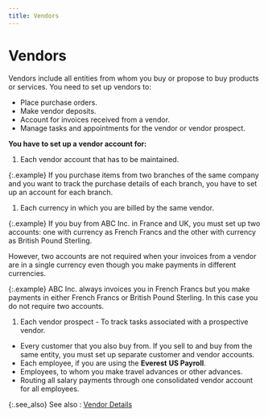 ```yaml
---
title: Vendors
---
```


# Vendors


Vendors include all entities from whom you buy or propose to buy products  or services. You need to set up vendors to:

- Place purchase  orders.
- Make vendor  deposits.
- Account for  invoices received from a vendor.
- Manage tasks  and appointments for the vendor or vendor prospect.



****You have to 
 set up a vendor account for**:**

1. Each vendor  account that has to be maintained.



{:.example}
If you purchase items from two branches of  the same company and you want to track the purchase details of each branch,  you have to set up an account for each branch.

1. Each currency  in which you are billed by the same vendor.



{:.example}
If you buy from ABC Inc.  in France and UK, you must set up two accounts: one with currency as French  Francs and the other with currency as British Pound Sterling.


However, two accounts are not required when  your invoices from a vendor are in a single currency even though you make  payments in different currencies.


{:.example}
ABC Inc.  always invoices you in French Francs but you make payments in either French  Francs or British Pound Sterling. In this case you do not require two  accounts.

1. Each vendor  prospect - To track tasks associated with a prospective vendor.
- Every customer  that you also buy from. If you sell to and buy from the same entity, you  must set up separate customer and vendor accounts.
- Each employee,  if you are using the **Everest** **US Payroll**.
- Employees,  to whom you make travel advances or other advances.
- Routing all  salary payments through one consolidated vendor account for all employees.



{:.see_also}
See also
: [Vendor  Details]({{site.mv_baseurl}}/vendor-details/the_vendor_profile_vendors_content.html)
